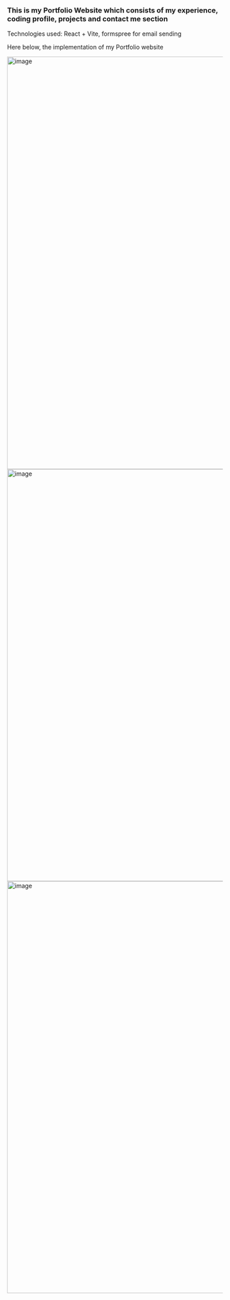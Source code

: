 <h3>This is my Portfolio Website which consists of my experience, coding profile, projects and contact me section</h3>

Technologies used: React + Vite, formspree for email sending

Here below, the implementation of my Portfolio website

<img width="960" alt="image" src="https://github.com/diksh04/Portfolio/assets/84238934/7ec8a645-6eb2-48d6-a2c9-fa5074125ea3">

<img width="959" alt="image" src="https://github.com/diksh04/Portfolio/assets/84238934/8b0d3d73-4124-4260-9fcf-b0adbc508220">

<img width="959" alt="image" src="https://github.com/diksh04/Portfolio/assets/84238934/e50322b9-4be5-4216-8901-1f14404b8be9">
